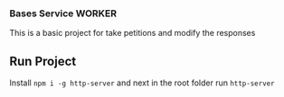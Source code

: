 ### Bases Service WORKER
This is a basic project for take petitions and modify the responses

## Run Project
Install `npm i -g http-server` and next in the root folder run `http-server`